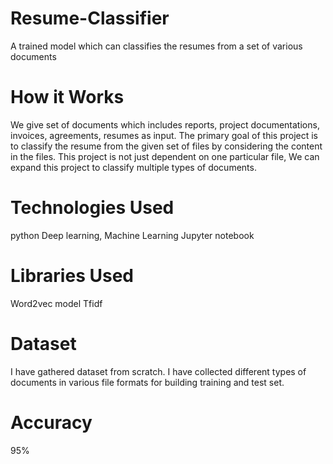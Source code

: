 # Resume-Classifier
A trained model which can classifies the resumes from a set of various documents

# How it Works
We give set of documents which includes reports, project documentations, invoices, agreements, resumes as input. The primary goal of this project is to classify the resume from the given set of files by considering the content in the files. This project is not just dependent on one particular file, We can expand this project to classify multiple types of documents.

# Technologies Used
python
Deep learning, Machine Learning
Jupyter notebook

# Libraries Used
Word2vec model
Tfidf


# Dataset
I have gathered dataset from scratch. I have collected different types of documents in various file formats for building training and test set.

# Accuracy
95%

